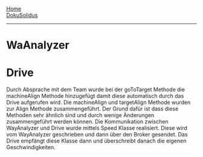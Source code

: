 [Home](home)  
[DokuSolidus](DokuSolidus)  

---------------------

# WaAnalyzer



# Drive

Durch Absprache mit dem Team wurde bei der goToTarget Methode die machineAlign Methode hinzugefügt damit diese automatisch durch das Drive aufgerufen wird. Die machineAlign und targetAlign Methode wurden zur Align Methode zusammengeführt. Der Grund dafür ist dass diese Methoden sehr ähnlich sind und durch wenige Änderungen zusammengeführt werden können. Die Kommunikation zwischen WayAnalyzer und Drive wurde mittels Speed Klasse realisiert. Diese wird vom WayAnalyzer geschrieben und dann über den Broker gesendet. Das Drive empfängt diese Klasse dann und überschreibt danach die eigenen Geschwindigkeiten.